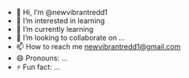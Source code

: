 - 👋 Hi, I’m @newvibrantredd1
- 👀 I’m interested in learning 
- 🌱 I’m currently learning 
- 💞️ I’m looking to collaborate on ...
- 📫 How to reach me newvibrantredd1@gmail.com 
- 😄 Pronouns: ...
- ⚡ Fun fact: ...

<!---
newvibrantredd1/newvibrantredd1 is a ✨ special ✨ repository because its `README.md` (this file) appears on your GitHub profile.
You can click the Preview link to take a look at your changes.
--->
